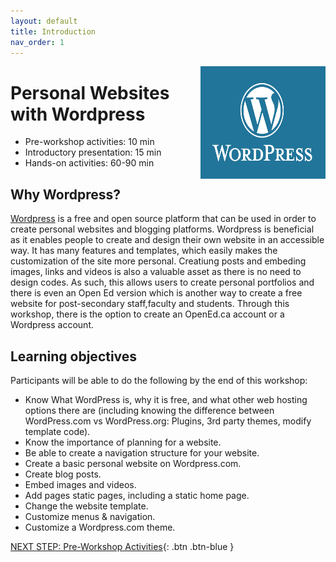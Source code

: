 ```yaml
---
layout: default
title: Introduction 
nav_order: 1
---
```

<img src="wordpress-logo.png" style="float:right;width:200px;height:180px;"> 

# Personal Websites with Wordpress

- Pre-workshop activities: 10 min 
- Introductory presentation: 15 min
- Hands-on activities: 60-90 min

## Why Wordpress? 

[Wordpress](https://wordpress.com) is a free and open source platform that can be used in order to create personal websites and blogging platforms. Wordpress is beneficial as it enables people to create and design their own website in an accessible way. It has many features and templates, which easily makes the customization of the site more personal. Creatiung posts and embeding images, links and videos is also a valuable asset as there is no need to design codes. As such, this allows users to create personal portfolios and there is even an Open Ed version which is another way to create a free website for post-secondary staff,faculty and students. Through this workshop, there is the option to create an OpenEd.ca account or a Wordpress account. 

## Learning objectives

Participants will be able to do the following by the end of this workshop:

- Know What WordPress is, why it is free, and what other web hosting options there are (including knowing the difference between WordPress.com vs WordPress.org: Plugins, 3rd party themes, modify template code).
- Know the importance of planning for a website.
- Be able to create a navigation structure for your website.
- Create a basic personal website on Wordpress.com.
- Create blog posts.
- Embed images and videos.
- Add pages static pages, including a static home page.
- Change the website template.
- Customize menus & navigation.
- Customize a Wordpress.com theme.

[NEXT STEP: Pre-Workshop Activities](pre-workshop.html){: .btn .btn-blue }
